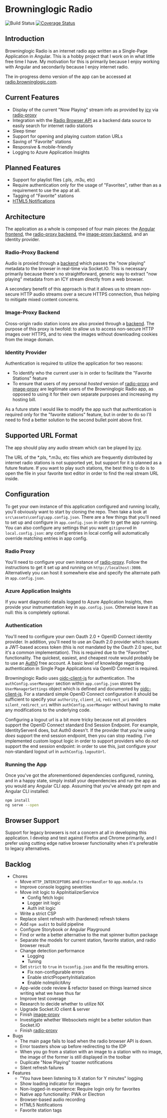 # Browninglogic Radio
![Build Status](https://github.com/pfbrowning/ng-radio/workflows/Angular%20CI/badge.svg)
[![Coverage Status](https://coveralls.io/repos/github/pfbrowning/ng-radio/badge.svg?branch=master)](https://coveralls.io/github/pfbrowning/ng-radio?branch=master)

## Introduction
Browninglogic Radio is an internet radio app written as a Single-Page Application in Angular. This is a hobby project that I work on in what little free time I have. My motivation for this is primarily because I enjoy working with Angular and secondarily because I enjoy internet radio.

The in-progress demo version of the app can be accessed at [radio.browninglogic.com](https://radio.browninglogic.com).

## Current Features
- Display of the current "Now Playing" stream info as provided by [icy](https://www.npmjs.com/package/icy) via [radio-proxy](https://github.com/pfbrowning/radio-proxy)
- Integration with the [Radio Browser API](https://de1.api.radio-browser.info/) as a backend data source to easily search for internet radio stations
- Sleep timer
- Support for opening and playing custom station URLs
- Saving of "Favorite" stations
- Responsive & mobile-friendly
- Logging to Azure Application Insights

## Planned Features
- Support for playlist files (.pls, .m3u, etc)
- Require authentication only for the usage of "Favorites", rather than as a requirement to use the app at all.
- Tagging of "Favorite" stations
- [HTML5 Notifications](https://developer.mozilla.org/en-US/docs/Web/API/notification)

## Architecture
The application as a whole is composed of four main pieces: the [Angular frontend](https://github.com/pfbrowning/ng-radio), the [radio-proxy backend](https://github.com/pfbrowning/radio-proxy), the [image-proxy backend](https://github.com/pfbrowning/image-proxy), and an identity provider.
### Radio-Proxy Backend
Audio is proxied through a [backend](https://github.com/pfbrowning/radio-proxy) which passes the "now playing" metadata to the browser in real-time via Socket.IO.  This is necessary primarily because there's no straightforward, generic way to extract "now playing" metadata from an ICY stream directly from a web browser.

A secondary benefit of this approach is that it allows us to stream non-secure HTTP audio streams over a secure HTTPS connection, thus helping to mitigate mixed content concerns.
### Image-Proxy Backend
Cross-origin radio station icons are also proxied through a [backend](https://github.com/pfbrowning/image-proxy).  The purpose of this proxy is twofold: to allow us to access non-secure HTTP images over HTTPS, and to view the images without downloading cookies from the image domain.
### Identity Provider
Authentication is required to utilize the application for two reasons:
* To identify who the current user is in order to facilitate the "Favorite Stations" feature
* To ensure that users of my personal _hosted_ version of [radio-proxy](https://github.com/pfbrowning/radio-proxy) and [image-proxy](https://github.com/pfbrowning/image-proxy) are legitimate users of the Browninglogic Radio app, as opposed to using it for their own separate purposes and increasing my hosting bill.

As a future state I would like to modify the app such that authentication is required only for the "favorite stations" feature, but in order to do so I'll need to find a better solution to the second bullet point above first.

## Supported URL Format
The app should play any audio stream which can be played by [icy](https://www.npmjs.com/package/icy).

The URL of the *.pls, *.m3u, etc files which are frequently distributed by internet radio stations is not supported yet, but support for it is planned as a future feature.  If you want to play such stations, the best thing to do is to open the file in your favorite text editor in order to find the real stream URL inside.

## Configuration
To get your own instance of this application configured and running locally, you'll obviously want to start by cloning the repo. Then take a look at `src\assets\config\app.config.json`. There are a few things that you'll need to set up and configure in `app.config.json` in order to get the app running. You can also configure any settings that you want `gitignore`d in `local.config.json`: any config entries in local config will automatically override matching entries in app config.

### Radio Proxy
You'll need to configure your own instance of [radio-proxy](https://github.com/pfbrowning/radio-proxy). Follow the instructions to get it set up and running on `http://localhost:3000`. Alternatively you can host it somewhere else and specify the alternate path in `app.config.json`.

### Azure Application Insights
If you want diagnostic details logged to Azure Application Insights, then provide your instrumentation key in `app.config.json`. Otherwise leave it as null: this is completely optional.

### Authentication
You'll need to configure your own Oauth 2.0 + OpenID Connect identity provider. In addition, you'll need to use an Oauth 2.0 provider which issues a JWT-based access token (this is not mandated by the Oauth 2.0 spec, but it's a common implementation). This is required due to the "Favorites" functionality. The quickest, easiest, and cheapest route would probably be to use an [Auth0](https://auth0.com/) free account. A basic level of knowledge regarding authentication in Single Page Applications via OpenID Connect is required.

Browninglogic Radio uses [oidc-client-js](https://github.com/IdentityModel/oidc-client-js) for authentication. The `authConfig.userManager` section within `app.config.json` stores the `UserManagerSettings` object which is defined and documented by [oidc-client-js](https://github.com/IdentityModel/oidc-client-js/wiki). For a standard simple OpenID Connect configuration it should be sufficient to specify your `authority`, `client_id`, `redirect_uri` and `silent_redirect_uri` within `authConfig.userManager` without having to make any modifications to the underlying code.

Configuring a logout url is a bit more tricky because not all providers support the OpenID Connect standard End Session Endpoint. For example, IdentityServer4 does, but Auth0 doesn't. If the provider that you're using _does_ support the end session endpoint, then you can stop reading. I've implemented custom logout logic in order to support providers who do _not_ support the end session endpoint: in order to use this, just configure your non-standard logout url in `authConfig.logoutUrl`.

### Running the App

Once you've got the aforementioned dependencies configured, running, and in a happy state, simply install your dependencies and run the app as you would any Angular CLI app. Assuming that you've already got npm and Angular CLI installed:

```bash
npm install
ng serve --open
```

## Browser Support
Support for legacy browsers is not a concern at all in developing this application. I develop and test against Firefox and Chrome primarily, and I prefer using cutting edge native browser functionality when it's preferable to legacy alternatives.

## Backlog
- Chores
  - Move `HTTP_INTERCEPTORS` and `ErrorHandler` to `app.module.ts`
  - Improve console logging severities
  - Move init logic to AppInitializerService
    - Config fetch logic
    - Logger init logic
    - Auth init logic
  - Write a strict CSP
  - Replace silent refresh with (hardened) refresh tokens
  - Add `npm audit` to build pipeline
  - Configure Storybook _or_ Angular Playground
  - Find or write a better alternative to the mat spinner button package
  - Separate the models for current station, favorite station, and radio browser result
  - Change detection performance
    - Logging
    - Tuning
  - Set `strict` to `true` in `tsconfig.json` and fix the resulting errors.
    - Fix non-configurable errors
    - Enable strictPropertyInitialization
    - Enable noImplicitAny
  - App-wide code review & refactor based on things learned since writing what we have thus far
  - Improve test coverage
  - Research to decide whether to utilize NX
  - Upgrade Socket.IO client & server
  - Finish [image-proxy](https://github.com/pfbrowning/image-proxy)
  - Investigate whether Websockets might be a better solution than Socket.IO
  - Finish [radio-proxy](https://github.com/pfbrowning/radio-proxy)
- Bugs
  - The main page fails to load when the radio browser API is down.
  - Error toasters show up before redirecting to the IDP
  - When you go from a station with an image to a station with no image, the image of the former is still displayed in the toolbar
  - Duplicate "Now Playing" toaster notifications
  - Silent refresh failures
- Features
  - "You have been listening to X station for Y minutes" logging
  - Show loading indicator for images
  - Non-logged-in experience: Require login only for favorites
  - Native app functionality: PWA or Electron
  - Browser-based audio recording
  - HTML5 Notifications
  - Favorite station tags